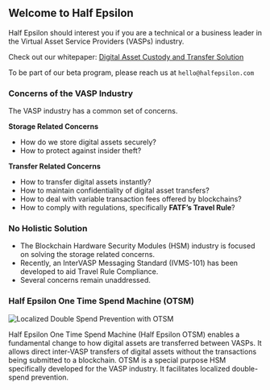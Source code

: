 ## Welcome to Half Epsilon

Half Epsilon should interest you if you are a technical or a business leader in the Virtual Asset Service Providers (VASPs) industry. 

Check out our whitepaper: [Digital Asset Custody and Transfer Solution](https://github.com/Half-Epsilon/Half-Epsilon.github.io/edit/main/index.md) 

To be part of our beta program, please reach us at ```hello@halfepsilon.com```

### Concerns of the VASP Industry

The VASP industry has a common set of concerns. 

**Storage Related Concerns**

- How do we store digital assets securely? 
- How to protect against insider theft? 

**Transfer Related Concerns**

- How to transfer digital assets instantly? 
- How to maintain confidentiality of digital asset transfers? 
- How to deal with variable transaction fees offered by blockchains? 
- How to comply with regulations, specifically **FATF’s Travel Rule**? 

### No Holistic Solution

- The Blockchain Hardware Security Modules (HSM) industry is focused on solving the storage related concerns. 
- Recently, an InterVASP Messaging Standard (IVMS-101) has been developed to aid Travel Rule Compliance. 
- Several concerns remain unaddressed. 

### Half Epsilon One Time Spend Machine (OTSM)


![Localized Double Spend Prevention with OTSM](https://half-epsilon.github.io/figs/otsm.png)


Half Epsilon One Time Spend Machine (Half Epsilon OTSM) enables a fundamental change to how digital assets are transferred between VASPs. It allows direct inter-VASP transfers of digital assets without the transactions being submitted to a blockchain. OTSM is a special purpose HSM specifically developed for the VASP industry. It facilitates localized double-spend prevention. 



